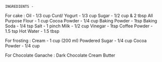 	INGREDIENTS -
For cake :
Oil - 1/3 cup 
Curd/ Yogurt - 1/3 cup
Sugar - 1/2 cup & 2 tbsp
All Purpose Flour - 1 cup
Cocoa Powder - 1/4 cup
Baking Powder - 1tsp
Baking Soda - 1/4 tsp
Salt - 1 pinch
Milk - 1/2 cup
Vinegar - 1tsp
Coffee Powder - 1.5 tsp 
Hot Water - 1.5 tbsp 

For frosting :
Cream - 1 cup (200 ml)
Powdered Sugar - 1/4 cup
Cocoa Powder - 1/4 cup

For Chocolate Ganache :
Dark Chocolate 
Cream 
Butter  
